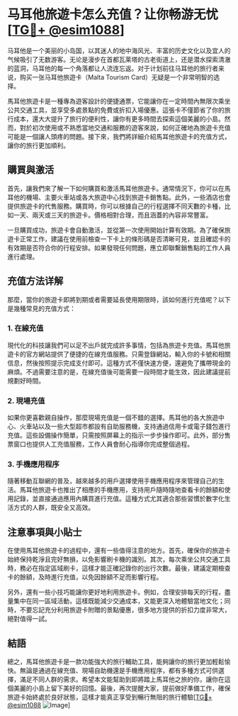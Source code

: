 # 马耳他旅遊卡怎么充值？让你畅游无忧[[TG💪+ @esim1088](https://t.me/s/esim1088)]

马耳他是一个美丽的小岛国，以其迷人的地中海风光、丰富的历史文化以及宜人的气候吸引了无数游客。无论是漫步在首都瓦莱塔的古老街道上，还是潜水探索清澈的蓝洞，马耳他的每一个角落都让人流连忘返。对于计划前往马耳他的旅行者来说，购买一张马耳他旅遊卡（Malta Tourism Card）无疑是一个非常明智的选择。

馬耳他旅遊卡是一種專為遊客設計的便捷通票，它能讓你在一定時間內無限次乘坐公共交通工具，並享受多處景點的免費或折扣入場優惠。這張卡不僅節省了你的旅行成本，還大大提升了旅行的便利性，讓你有更多時間去探索這個美麗的小島。然而，對於初次使用或不熟悉當地交通和服務的遊客來說，如何正確地為旅遊卡充值可能是一個讓人頭疼的問題。接下來，我們將詳細介紹馬耳他旅遊卡的充值方式，讓你的旅行更加順利。

## 購買與激活

首先，讓我們來了解一下如何購買和激活馬耳他旅遊卡。通常情況下，你可以在馬耳他的機場、主要火車站或各大旅遊中心找到旅遊卡銷售點。此外，一些酒店也會提供旅遊卡的代售服務。購買時，你可以根據自己的行程選擇不同天數的卡種，比如一天、兩天或三天的旅遊卡。價格相對合理，而且涵蓋的內容非常豐富。

一旦購買成功，旅遊卡會自動激活，並從第一次使用開始計算有效期。為了確保旅遊卡正常工作，建議在使用前檢查一下卡上的條形碼是否清晰可見，並且確認卡的有效期是否符合你的行程安排。如果發現任何問題，應立即聯繫銷售點的工作人員進行處理。

## 充值方法详解

那麼，當你的旅遊卡即將到期或者需要延長使用期限時，該如何進行充值呢？以下是幾種常見的充值方式：

### 1. 在線充值

現代化的科技讓我們可以足不出戶就完成許多事情，包括為旅遊卡充值。馬耳他旅遊卡的官方網站提供了便捷的在線充值服務。只需登錄網站，輸入你的卡號和相關信息，然後按照提示完成支付即可。這種方式不僅快速方便，還避免了攜帶現金的麻煩。不過需要注意的是，在線充值後可能需要一段時間才能生效，因此建議提前規劃好時間。

### 2. 現場充值

如果你更喜歡親自操作，那麼現場充值是一個不錯的選擇。馬耳他的各大旅遊中心、火車站以及一些大型超市都設有自助服務機，支持通過信用卡或電子錢包進行充值。這些設備操作簡單，只需按照屏幕上的指示一步步操作即可。此外，部分售票窗口也提供人工充值服務，工作人員會耐心指導你完成整個過程。

### 3. 手機應用程序

隨著移動互聯網的普及，越來越多的用戶選擇使用手機應用程序來管理自己的生活。馬耳他旅遊卡也推出了相應的手機應用，支持用戶隨時隨地查看卡的餘額和使用記錄，並直接通過應用內購買進行充值。這種方式尤其適合那些習慣於數字化生活方式的人群，既安全又高效。

## 注意事項與小貼士

在使用馬耳他旅遊卡的過程中，還有一些值得注意的地方。首先，確保你的旅遊卡始終保持乾淨且完好無損，以免影響刷卡機的識別。其次，每次乘坐公共交通工具時，務必在指定區域刷卡，這樣才能正確記錄你的出行次數。最後，建議定期檢查卡的餘額，及時進行充值，以免因餘額不足而影響行程。

另外，還有一些小技巧能讓你更好地利用旅遊卡。例如，合理安排每天的行程，盡量集中在同一區域活動，這樣既能減少交通成本，又能更深入地體驗當地文化；同時，不要忘記充分利用旅遊卡附贈的景點優惠，很多地方提供的折扣力度非常大，絕對值得一試。

## 結語

總之，馬耳他旅遊卡是一款功能強大的旅行輔助工具，能夠讓你的旅行更加輕鬆愉快。無論是通過在線充值、現場自助機還是手機應用程序，都有多種方式可供選擇，滿足不同人群的需求。希望本文能幫助到即將踏上馬耳他之旅的你，讓你在這個美麗的小島上留下美好的回憶。最後，再次提醒大家，提前做好準備工作，確保旅遊卡始終處於良好狀態，這樣才能真正享受到暢行無阻的旅行體驗[[TG💪+ @esim1088](https://t.me/s/esim1088) ![Image](https://i.postimg.cc/4NQfJmqS/Snipaste-2025-05-13-00-14-12.png)]